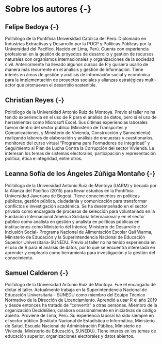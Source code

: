 # Sobre los autores {-}

## Felipe Bedoya {-}

Politólogo de la Pontificia Universidad Católica del Perú. Diplomado en Industrias Extractivas y Desarrollo por la PUCP y Políticas Públicas por la Universidad del Pacífico. Nacido en Lima, Perú. Cuenta con experiencia profesional en la gestión de proyectos de desarrollo y gestión de recursos naturales con organismos internacionales y organizaciones de la sociedad civil. Anteriormente ha llevado algunos cursos de R y quisiera usarlo de manera más recurrente en el análisis y gestión de información. Tiene interés en áreas de gestión y análisis de información social y económica para la implementación de proyectos sociales y alianzas estratégicas multi-actor que promuevan el desarrollo sostenible.

## Christian Reyes {-}

Politólogo de la Universidad Antonio Ruiz de Montoya. Previo al taller no ha tenido experiencia en el uso de R para el análisis de datos, pero sí el uso de herramientas como Microsoft Excel. Sus últimas experiencias laborales fueron dentro del sector público (Ministerio de Transportes y Comunicaciones, y Ministerio de Vivienda, Construcción y Saneamiento) realizando labores de elaboración y análisis de encuestas y cuestionarios, monitoreo del curso virtual “Programa para Formadores de Integridad” y Seguimiento al Plan de Lucha Contra la Corrupción del sector Vivienda. Le interesan los temas de sistemas electorales, participación y representación política, ética e integridad, entre otros.

## Leanna Sofía de los Ángeles Zúñiga Montaño {-}

Politóloga de la Universidad Antonio Ruiz de Montoya (UARM) y becada por la Alianza del Pacífico (2015) para llevar estudios en la Pontificia Universidad Javeriana de Bogotá. Tiene  conocimientos en políticas públicas, gestión pública, ciudadanía y comunicación para transformar conflictos e investigación académica. 
Se ha desempeñado en el sector privado como encargada de procesos de selección para voluntariado en la Fundación Internacional América Solidaria Internacional y en el sector público como analista en gestión y analista en políticas públicas en instituciones como Ministerio del Interior, Ministerio de Desarrollo e Inclusión Social- Programa Nacional de Alimentación Escolar Qali Warma, Ministerio de Educación y la Superintendencia Nacional de Educación Superior Universitaria-SUNEDU. 
Previo al taller no ha tenido experiencia en el uso de R para el análisis de datos, por lo que se encuentra interesada en aprender y emplearlo como herramienta para investigación y la gestión del conocimiento. 

## Samuel Calderon {-}

Politólogo de la Universidad Antonio Ruiz de Montoya. Fue el encargado de dictar el taller. Actualmente trabaja en la Superintendencia Nacional de Educación Universitaria - SUNEDU como miembro del Equipo Técnico Normativo de la Dirección de Licenciamiento. Aprendió a usar R el año 2019 y desde entonces ha tratado de “convertir” a otras personas. Miembro de la organización DecideBien, colabora ocasionalmente en iniciativas de código abierto. Proviene de Lima, Perú. Su experiencia laboral ha sido siempre en el sector público (Instituto Nacional de Estadística e Informática, Ministerio de Salud, Escuela Nacional de Administración Pública, Ministerio de Vivienda, Ministerio de Educación, SUNEDU). Tiene interés en los temas de educación superior, organizaciones electorales y datos abiertos.

